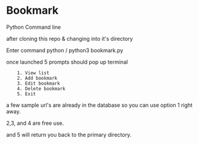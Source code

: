 # Bookmark
Python Command line

after cloning this repo & changing into it's directory

Enter command
python / python3 bookmark.py

once launched 5 prompts should pop up terminal

        1. View list
        2. Add bookmark
        3. Edit bookmark
        4. Delete bookmark
        5. Exit

a few sample url's are already in the database so you can use option 1 right away.

2,3, and 4 are free use.

and 5 will return you back to the primary directory.
